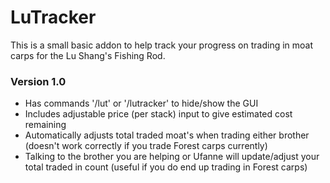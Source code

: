 # LuTracker
This is a small basic addon to help track your progress on trading in moat carps for the Lu Shang's Fishing Rod.

### Version 1.0
- Has commands '/lut' or '/lutracker' to hide/show the GUI
- Includes adjustable price (per stack) input to give estimated cost remaining
- Automatically adjusts total traded moat's when trading either brother (doesn't work correctly if you trade Forest carps currently)
- Talking to the brother you are helping or Ufanne will update/adjust your total traded in count (useful if you do end up trading in Forest carps)